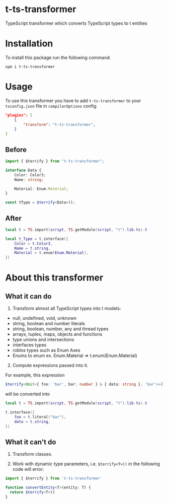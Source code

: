 # t-ts-transformer
TypeScript transformer which converts TypeScript types to t entities

# Installation

To install this package run the following command:

`npm i t-ts-transformer`

# Usage

To use this transformer you have to add `t-ts-transformer` to your `tsconfig.json` file in `compilerOptions` config

```json
"plugins": [
	{
		"transform": "t-ts-transformer",
	}
]
```

## Before

```ts
import { $terrify } from "t-ts-transformer";

interface Data {
	Color: Color3;
	Name: string;

	Material: Enum.Material;
}

const tType = $terrify<Data>();
```

## After

```lua
local t = TS.import(script, TS.getModule(script, "t").lib.ts).t

local t_Type = t.interface({
	Color = t.Color3,
	Name = t.string,
	Material = t.enum(Enum.Material),
})
```
 
# About this transformer

## What it can do

1) Transform almost all TypeScript types into t models: 
- null, undefined, void, unknown
- string, boolean and number literals
- string, boolean, number, any and thread types
- arrays, tuples, maps, objects and functions
- type unions and intersections
- interfaces types
- roblox types such as Enum Axes
- Enums to enum ex. Enum.Material => t.enum(Enum.Material)


2) Compute expressions passed into it.

For example, this expression

```TypeScript
$terrify<Omit<{ foo: 'bar', bar: number } & { data: string }, 'bar'>>()
```

will be converted into 

```lua
local t = TS.import(script, TS.getModule(script, "t").lib.ts).t

t.interface({
	foo = t.literal("bar"),
	data = t.string,
})
```

## What it can't do

1) Transform classes.

2) Work with dynamic type parameters, i.e. `$terrify<T>()` in the following code will error:
```typescript
import { $terrify } from 't-ts-transformer'

function convertEntity<T>(entity: T) {
  return $terrify<T>()
}
```